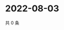# 2022-08-03

共 0 条

<!-- BEGIN WEIBO -->
<!-- 最后更新时间 Wed Aug 03 2022 14:07:02 GMT+0800 (China Standard Time) -->

<!-- END WEIBO -->
